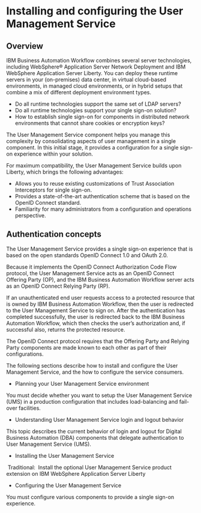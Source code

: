 # Installing and configuring the User Management Service

## Overview

IBM Business Automation Workflow combines
several server technologies, including WebSphere® Application
Server Network Deployment and IBM
WebSphere Application Server Liberty.
You can deploy these runtime servers in your (on-premises) data center,
in virtual cloud-based environments, in managed cloud environments,
or in hybrid setups that combine a mix of different deployment environment
types.

- Do all runtime technologies support the same set of LDAP servers?
- Do all runtime technologies support your single sign-on solution?
- How to establish single sign-on for components in distributed
network environments that cannot share cookies or encryption keys?

The User Management Service component helps you manage
this complexity by consolidating aspects of user management in a single
component. In this initial stage, it provides a configuration for
a single sign-on experience within your solution.

For maximum
compatibility, the User Management Service builds upon Liberty,
which brings the following advantages:

- Allows you to reuse existing customizations of Trust Association
Interceptors for single sign-on.
- Provides a state-of-the-art authentication scheme that is based
on the OpenID Connect standard.
- Familiarity for many administrators from a configuration and operations
perspective.

## Authentication concepts

The User Management
Service provides a single sign-on experience that is based on the
open standards OpenID
Connect 1.0 and OAuth
2.0.

Because it implements the OpenID Connect Authorization
Code Flow protocol, the User Management Service acts as an OpenID
Connect Offering Party (OP), and the IBM Business Automation Workflow server
acts as an OpenID Connect Relying Party (RP).

If an unauthenticated
end user requests access to a protected resource that is owned by IBM Business Automation Workflow, then
the user is redirected to the User Management Service to sign on.
After the authentication has completed successfully, the user is redirected
back to the IBM Business Automation Workflow,
which then checks the user’s authorization and, if successful
also, returns the protected resource.

The OpenID Connect protocol
requires that the Offering Party and Relying Party components are
made known to each other as part of their configurations.

The
following sections describe how to install and configure the User
Management Service, and the how to configure the service consumers.

- Planning your User Management Service environment

You must decide whether you want to setup the User Management Service (UMS) in a production configuration that includes load-balancing and fail-over facilities.
- Understanding User Management Service login and logout behavior

This topic describes the current behavior of login and logout for Digital Business Automation (DBA) components that delegate authentication to User Management Service (UMS).
- Installing the User Management Service

 Traditional: 
 Install the optional User Management Service product extension on IBM WebSphere Application Server Liberty
- Configuring the User Management Service

You must configure various components to provide a single sign-on experience.